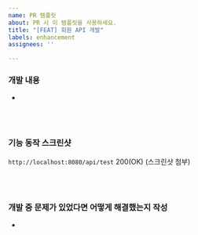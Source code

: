 ```yaml
---
name: PR 템플릿
about: PR 시 이 템플릿을 사용하세요.
title: "[FEAT] 회원 API 개발"
labels: enhancement
assignees: ''

---
```


### 개발 내용

- 


<br><br>

### 기능 동작 스크린샷

`http://localhost:8080/api/test` 200(OK)
(스크린샷 첨부)


<br><br>

### 개발 중 문제가 있었다면 어떻게 해결했는지 작성

-
